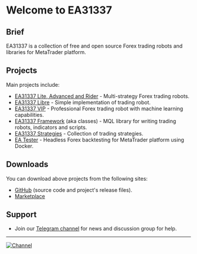 # Welcome to EA31337

## Brief

EA31337 is a collection of free and open source
Forex trading robots and libraries for MetaTrader platform.

## Projects

Main projects include:

- [EA31337 Lite, Advanced and Rider][ghp-ea31337] -
  Multi-strategy Forex trading robots.
- [EA31337 Libre][ghp-ea-libre] -
  Simple implementation of trading robot.
- [EA31337 VIP][ea-marketplace-vip-free] -
  Professional Forex trading robot with machine learning capabilities.
- [EA31337 Framework][ghp-ea-classes] (aka classes) -
  MQL library for writing trading robots, indicators and scripts.
- [EA31337 Strategies][ghp-ea-strats] -
  Collection of trading strategies.
- [EA Tester][ghp-ea-tester] -
  Headless Forex backtesting for MetaTrader platform using Docker.

## Downloads

You can download above projects from the following sites:

- [GitHub][gh-ea-org] (source code and project's release files).
- [Marketplace][ea-marketplace]

## Support

- Join our [Telegram channel][tg-channel-link]
  for news and discussion group for help.

---

[![Channel][tg-channel-image]][tg-channel-link]

<!-- Named links -->

[ghp-ea-classes]: https://ea31337.github.io/EA31337-classes
[ghp-ea-libre]: https://ea31337.github.io/EA31337-Libre
[ghp-ea-strats]: https://ea31337.github.io/EA31337-strategies
[ghp-ea-tester]: https://ea31337.github.io/EA-Tester
[ghp-ea31337]: https://ea31337.github.io/EA31337

[gh-ea-org]: https://github.com/EA31337

[ea-marketplace]: https://marketplace.ea31337.com/
[ea-marketplace-vip-free]: https://marketplace.ea31337.com/products/ea31337-vip-preview

[tg-channel-image]: https://img.shields.io/badge/Telegram-join-0088CC.svg?logo=telegram
[tg-channel-link]: https://t.me/EA31337
